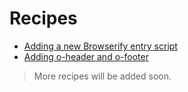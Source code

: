 # Recipes

- [Adding a new Browserify entry script](adding-a-new-browserify-entry-script.md)
- [Adding o-header and o-footer](adding-o-header-and-o-footer.md)

> More recipes will be added soon.

